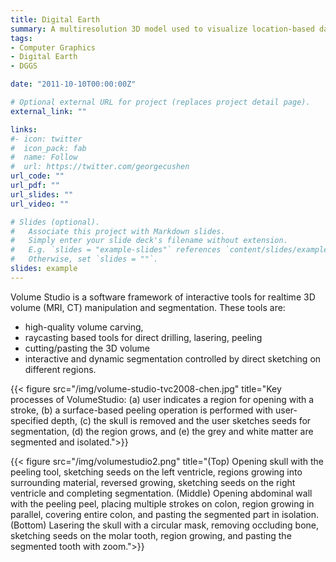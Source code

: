 ```yaml
---
title: Digital Earth
summary: A multiresolution 3D model used to visualize location-based data.
tags:
- Computer Graphics
- Digital Earth
- DGGS

date: "2011-10-10T00:00:00Z"

# Optional external URL for project (replaces project detail page).
external_link: ""

links:
#- icon: twitter
#  icon_pack: fab
#  name: Follow
#  url: https://twitter.com/georgecushen
url_code: ""
url_pdf: ""
url_slides: ""
url_video: ""

# Slides (optional).
#   Associate this project with Markdown slides.
#   Simply enter your slide deck's filename without extension.
#   E.g. `slides = "example-slides"` references `content/slides/example-slides.md`.
#   Otherwise, set `slides = ""`.
slides: example
---
```


Volume Studio is a software framework of interactive tools for realtime 3D volume (MRI, CT) manipulation and segmentation. These tools are:

- high-quality volume carving,
- raycasting based tools for direct drilling, lasering, peeling
- cutting/pasting the 3D volume
- interactive and dynamic segmentation controlled by direct sketching on different regions.

{{< figure src="/img/volume-studio-tvc2008-chen.jpg" title="Key processes of VolumeStudio: (a) user indicates a region for opening with a stroke, (b) a surface-based peeling operation is performed with user-specified depth, (c) the skull is removed and the user sketches seeds for segmentation, (d) the region grows, and (e) the grey and white matter are segmented and isolated.">}}

{{< figure src="/img/volumestudio2.png" title="(Top) Opening skull with the peeling tool, sketching seeds on the left ventricle, regions growing into surrounding material, reversed growing, sketching seeds on the right ventricle and completing segmentation. (Middle) Opening abdominal wall with the peeling peel, placing multiple strokes on colon, region growing in parallel, covering entire colon, and pasting the segmented part in isolation. (Bottom) Lasering the skull with a circular mask, removing occluding bone, sketching seeds on the molar tooth, region growing, and pasting the segmented tooth with zoom.">}}
